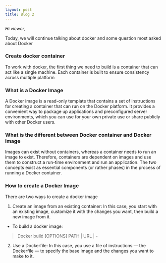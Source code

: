 ```yaml
---
layout: post
title: Blog 2
---
```


*Hi viewer,*

Today, we will continue talking about docker and some question most asked about Docker

### Create docker container

To work with docker, the first thing we need to build is a container that can act like a single machine. Each container is built to ensure consistency across multiple platform 

### What is a Docker Image

A Docker image is a read-only template that contains a set of instructions for creating a container that can run on the Docker platform. It provides a convenient way to package up applications and preconfigured server environments, which you can use for your own private use or share publicly with other Docker users.

### What is the different between Docker container and Docker image

Images can exist without containers, whereas a container needs to run an image to exist. Therefore, containers are dependent on images and use them to construct a run-time environment and run an application. The two concepts exist as essential components (or rather phases) in the process of running a Docker container.

### How to create a Docker Image

There are two ways to create a docker image

1. Create an image from an existing container: In this case, you start with an existing image, customize it with the changes you want, then build a new image from it.
 - To build a docker image: 

> Docker build [OPTIONS] PATH | URL | - 

2. Use a Dockerfile: In this case, you use a file of instructions — the Dockerfile — to specify the base image and the changes you want to make to it.